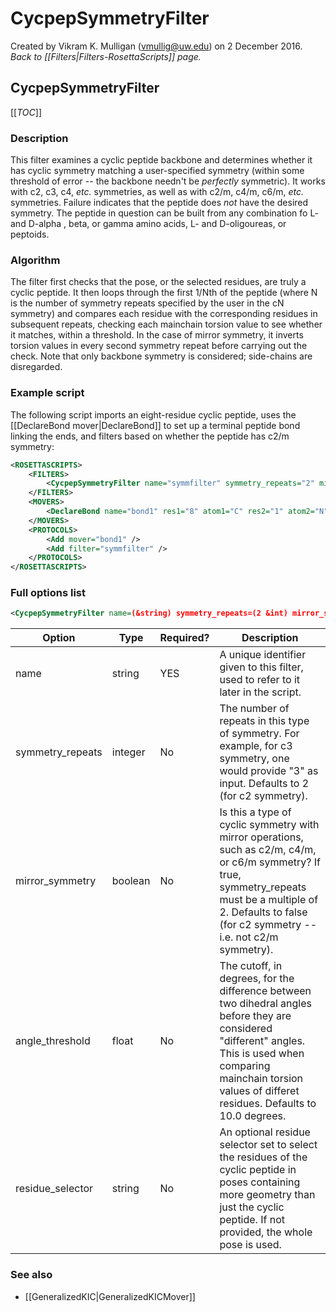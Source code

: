 # CycpepSymmetryFilter
Created by Vikram K. Mulligan (vmullig@uw.edu) on 2 December 2016.<br/>
*Back to [[Filters|Filters-RosettaScripts]] page.*

## CycpepSymmetryFilter

[[_TOC_]]

### Description

This filter examines a cyclic peptide backbone and determines whether it has cyclic symmetry matching a user-specified symmetry (within some threshold of error -- the backbone needn't be _perfectly_ symmetric).  It works with c2, c3, c4, _etc._ symmetries, as well as with c2/m, c4/m, c6/m, _etc._ symmetries.  Failure indicates that the peptide does _not_ have the desired symmetry.  The peptide in question can be built from any combination fo L- and D-alpha , beta, or gamma amino acids, L- and D-oligoureas, or peptoids.

### Algorithm

The filter first checks that the pose, or the selected residues, are truly a cyclic peptide.  It then loops through the first 1/Nth of the peptide (where N is the number of symmetry repeats specified by the user in the cN symmetry) and compares each residue with the corresponding residues in subsequent repeats, checking each mainchain torsion value to see whether it matches, within a threshold.  In the case of mirror symmetry, it inverts torsion values in every second symmetry repeat before carrying out the check.  Note that only backbone symmetry is considered; side-chains are disregarded.

### Example script

The following script imports an eight-residue cyclic peptide, uses the [[DeclareBond mover|DeclareBond]] to set up a terminal peptide bond linking the ends, and filters based on whether the peptide has c2/m symmetry:

```xml
<ROSETTASCRIPTS>
	<FILTERS>
		<CycpepSymmetryFilter name="symmfilter" symmetry_repeats="2" mirror_symmetry="true" />
	</FILTERS>
	<MOVERS>
		<DeclareBond name="bond1" res1="8" atom1="C" res2="1" atom2="N" />
	</MOVERS>
	<PROTOCOLS>
		<Add mover="bond1" />
		<Add filter="symmfilter" />
	</PROTOCOLS>
</ROSETTASCRIPTS>
```

### Full options list

```xml
<CycpepSymmetryFilter name=(&string) symmetry_repeats=(2 &int) mirror_symmetry=(false &bool) angle_threshold=(10.0 &float) residue_selector=(&string) />
```

|Option|Type|Required?|Description|
|---|---|---|---|
|name|string|YES|A unique identifier given to this filter, used to refer to it later in the script.|
|symmetry_repeats|integer|No|The number of repeats in this type of symmetry.  For example, for c3 symmetry, one would provide "3" as input.  Defaults to 2 (for c2 symmetry).|
|mirror_symmetry|boolean|No|Is this a type of cyclic symmetry with mirror operations, such as c2/m, c4/m, or c6/m symmetry?  If true, symmetry_repeats must be a multiple of 2.  Defaults to false (for c2 symmetry -- i.e. not c2/m symmetry).|
|angle_threshold|float|No|The cutoff, in degrees, for the difference between two dihedral angles before they are considered \"different\" angles.  This is used when comparing mainchain torsion values of differet residues.  Defaults to 10.0 degrees.|
|residue_selector|string|No|An optional residue selector set to select the residues of the cyclic peptide in poses containing more geometry than just the cyclic peptide.  If not provided, the whole pose is used.|

### See also
- [[GeneralizedKIC|GeneralizedKICMover]]
